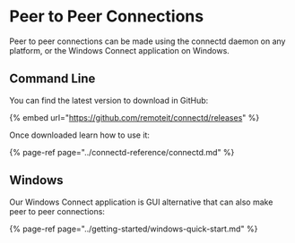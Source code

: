 # Peer to Peer Connections

Peer to peer connections can be made using the connectd daemon on any platform, or the Windows Connect application on Windows. 

## Command Line

You can find the latest version to download in GitHub:

{% embed url="https://github.com/remoteit/connectd/releases" %}

Once downloaded learn how to use it:

{% page-ref page="../connectd-reference/connectd.md" %}

## Windows

Our Windows Connect application is GUI alternative that can also make peer to peer connections:

{% page-ref page="../getting-started/windows-quick-start.md" %}



